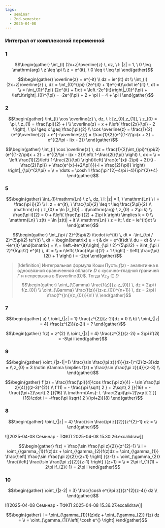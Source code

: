 ```yaml
---
tags:
  - seminar
  - 2nd-semester
  - 2025-04-08
---
```


### Интеграл от комплексной переменной

### 1

$$\begin{gather}
\int_{l} (2x+z)\overline{z} \, dz, \ l: |z| = 1, \ 0 \leq \mathrm{arg} \ z \leq \pi \\
z = e^{it}, \ 0 \leq t \leq \pi
\end{gather}$$

$$\begin{gather}
\overline{z} = e^{-it} \\
dz = ie^{it} dt \\
\int_{l} (2x+z)\overline{z} \, dz = \int_{0}^{\pi} (2e^{it} + 1)e^{-it}\cdot ie^{it} \, dt = \\
= i\int_{0}^{\pi} (2e^{it} + 1)dt =  \left.-2e^{it}\right|_{0}^{\pi} + \left.it\right|_{0}^{\pi} = -2e^{i\pi} + 2 + \pi i = 4 + \pi i
\end{gather}$$

### 2

$$\begin{gather}
\int_{l} \cos \overline{z} \, dz, \ l: [z_{0},z_{1}], \ z_{0} = \pi, \ z_{1} = \frac{\pi}{2} + i \\
\overline{z} = x + i\left( \frac{2x}{\pi} - 2 \right), \ \pi \geq x \geq \frac{\pi}{2} \\
\cos \overline{z} = \frac{1}{2}(e^{i\overline{z}} + e^{-i\overline{z}}) = \frac{1}{2}(e^{(1-2/\pi)x + 2} + e^{(2/\pi - i)x - 2})
\end{gather}$$

$$\begin{gather}
\int_{l} \cos \overline{z} \, dz = \frac{1}{2}\int_{\pi}^{\pi/2} (e^{(1-2/\pi)x + 2} + e^{(2/\pi - i)x - 2})\left( 1-\frac{2i}{\pi} \right) \, dx = \\
= \left.\frac{1}{2}\left( 1-\frac{2i}{\pi} \right)\left( \frac{e^{x(i-2\pi) + 2}}{i - \frac{2}{\pi}} + \frac{e^{x(-i+2/\pi)}}{-i + \frac{2}{\pi}} \right) \right|_{\pi}^{2/\pi} = \\
= \dots = \cosh 1 \frac{\pi^{2}-4\pi i-4}{\pi^{2}+4}
\end{gather}$$

### 5

$$\begin{gather}
\int_{l}\mathrm{Ln} \ z \, dz, \ l: |z| = 1, \ \mathrm{Ln} \ i = \frac{\pi i}{2} \\
l: z = e^{it}, \ \frac{\pi}{2} \leq t \leq \frac{5\pi}{2} \\
\mathrm{Ln} \ z_{0} = \ln |z_{0}| + i(\mathrm{arg} \ z_{0} + 2\pi k) \\
\frac{\pi i}{2} = 0 + i\left( \frac{\pi}{2} + 2\pi k \right) \implies k = 0 \\
\mathrm{Ln} \ z(t) = \ln |z(t)| + it \\
\mathrm{Ln} \ z = it; \ dz = ie^{it}dt \\
\end{gather}$$

$$\begin{gather}
\int_{\pi / 2}^{5\pi/2} it\cdot ie^{it} \, dt = -\int_{\pi / 2}^{5\pi/2} te^{it} \, dt = \begin{bmatrix}
u = t & dv = e^{it}dt \\
du = dt & v = -ie^{it}
\end{bmatrix} = \\
= \left.-ite^{it}\right|_{\pi / 2}^{5\pi/2} + i\int_{\pi / 2}^{5\pi/2} e^{it} \, dt = \\
= i\left( \frac{5\pi i}{2} + 1 \right) - \left( \frac{\pi}{2i} + 1 \right) i = -2\pi
\end{gather}$$

> [!definition] Интегральная формула Коши
> Пусть $f(z)$ - аналитична в односвязной ораниченной области $D$ с кусочно-гладной граничей $\Gamma$ и непрерывна в $\overline{D}$.
> Тогда $\forall z_{0} \in D$
> $$\begin{gather}
\oint_{\Gamma} \frac{f(z)}{z-z_{0}} \, dz = 2\pi i f(z_{0}) \\
\oint_{\Gamma} \frac{f(z)}{(z-z_{0})^{n+1}} \, dz = 2\pi i \frac{f^{(n)}(z_{0})}{n!} \\
\end{gather}$$

### 7

$$\begin{gather}
a) \ \oint_{|z| = 1} \frac{z^{2}}{z-2i}dz = 0 \\
b) \ \oint_{|z| = 4} \frac{z^{2}}{z-2i} = ?
\end{gather}$$

$$\begin{gather}
f(z) = z^{2} \\
\oint_{|z| = 4} \frac{z^{2}}{z-2i} = 2\pi if(2i) = -8\pi i
\end{gather}$$

### 9

$$\begin{gather}
\oint_{|z-1|=1} \frac{\sin \frac{\pi z}{4}}{(z-1)^{2}(z-3)}dz =  \\
z_{0} = 3 \notin \Gamma \implies f(z) = \frac{\sin \frac{\pi z}{4}}{z-3} \\
\end{gather}$$

$$\begin{gather}
f'(z) = \frac{\frac{\pi}{4}\cos \frac{\pi z}{4} - \sin \frac{\pi z}{4}}{(z-3)^{2}} \\
f'(1) = - \frac{\pi \sqrt{ 2 } + 2\sqrt{ 2 }}{16} = -\frac{(\pi+2)\sqrt{ 2 }}{16} \\
\mathrm{Ans}: \ -\frac{2\pi(\pi+2)\sqrt{ 2 }}{16}\cdot i = -\frac{\pi i\sqrt{ 2 }(\pi+2)}{8}
\end{gather}$$

### 8

$$\begin{gather}
\oint_{|z| = 4} \frac{\sin \frac{\pi z}{2}}{z^{2}-1} dz =  \\
\end{gather}$$

![[2025-04-08 Семинар - ТФКП 2025-04-08 15.30.26.excalidraw]]

$$\begin{gather}
f(z) = \frac{\sin \frac{\pi z}{2}}{z^{2}-1} \\
I = \oint_{\gamma_{1}}f(z)dz + \oint_{\gamma_{2}}f(z)dz = \oint_{\gamma_{1}} \frac{\left[ \frac{\sin \frac{\pi z}{2}}{z+1} \right] }{z-1} + \oint_{\gamma_{2}} \frac{\left[ \frac{\sin \frac{\pi z}{2}}{z-1} \right] }{z+1} = \\
= 2\pi if_{1}(1) + 2\pi if_{2}(-1) = 2\pi i
\end{gather}$$

### 10

$$\begin{gather}
\oint_{|z-2| = 3} \frac{\cosh e^{i\pi z}}{z^{2}(z-4)} dz \\
\end{gather}$$

![[2025-04-08 Семинар - ТФКП 2025-04-08 15.36.27.excalidraw]]

$$\begin{gather}
I = \oint_{\gamma_{1}}f(z)dz + \oint_{\gamma_{2}} f(z) dz = \\
= \oint_{\gamma_{1}}\left[ \cosh e^{} \right] 
\end{gather}$$